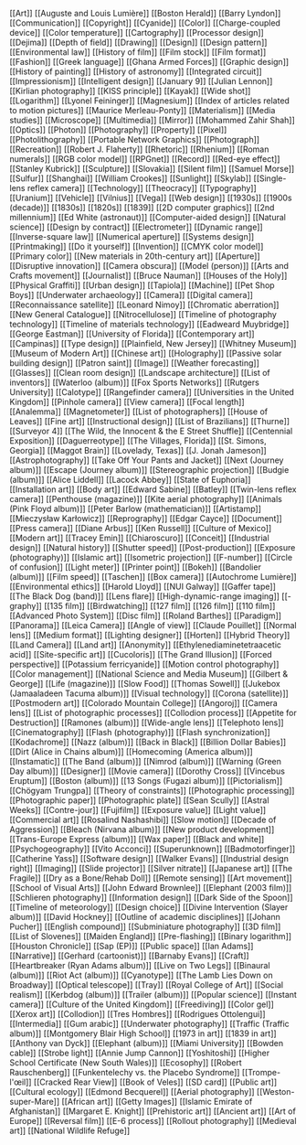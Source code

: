 [[Art]]
[[Auguste and Louis Lumière]]
[[Boston Herald]]
[[Barry Lyndon]]
[[Communication]]
[[Copyright]]
[[Cyanide]]
[[Color]]
[[Charge-coupled device]]
[[Color temperature]]
[[Cartography]]
[[Processor design]]
[[Dejima]]
[[Depth of field]]
[[Drawing]]
[[Design]]
[[Design pattern]]
[[Environmental law]]
[[History of film]]
[[Film stock]]
[[Film format]]
[[Fashion]]
[[Greek language]]
[[Ghana Armed Forces]]
[[Graphic design]]
[[History of painting]]
[[History of astronomy]]
[[Integrated circuit]]
[[Impressionism]]
[[Intelligent design]]
[[January 9]]
[[Julian Lennon]]
[[Kirlian photography]]
[[KISS principle]]
[[Kayak]]
[[Wide shot]]
[[Logarithm]]
[[Lyonel Feininger]]
[[Magnesium]]
[[Index of articles related to motion pictures]]
[[Maurice Merleau-Ponty]]
[[Materialism]]
[[Media studies]]
[[Microscope]]
[[Multimedia]]
[[Mirror]]
[[Mohammed Zahir Shah]]
[[Optics]]
[[Photon]]
[[Photography]]
[[Property]]
[[Pixel]]
[[Photolithography]]
[[Portable Network Graphics]]
[[Photograph]]
[[Recreation]]
[[Robert J. Flaherty]]
[[Rhetoric]]
[[Rhenium]]
[[Roman numerals]]
[[RGB color model]]
[[RPGnet]]
[[Record]]
[[Red-eye effect]]
[[Stanley Kubrick]]
[[Sculpture]]
[[Slovakia]]
[[Silent film]]
[[Samuel Morse]]
[[Sulfur]]
[[Shanghai]]
[[William Crookes]]
[[Sunlight]]
[[Skylab]]
[[Single-lens reflex camera]]
[[Technology]]
[[Theocracy]]
[[Typography]]
[[Uranium]]
[[Vehicle]]
[[Vilnius]]
[[Vega]]
[[Web design]]
[[1930s]]
[[1900s (decade)]]
[[1830s]]
[[1820s]]
[[1839]]
[[2D computer graphics]]
[[2nd millennium]]
[[Ed White (astronaut)]]
[[Computer-aided design]]
[[Natural science]]
[[Design by contract]]
[[Electrometer]]
[[Dynamic range]]
[[Inverse-square law]]
[[Numerical aperture]]
[[Systems design]]
[[Printmaking]]
[[Do it yourself]]
[[Invention]]
[[CMYK color model]]
[[Primary color]]
[[New materials in 20th-century art]]
[[Aperture]]
[[Disruptive innovation]]
[[Camera obscura]]
[[Model (person)]]
[[Arts and Crafts movement]]
[[Journalist]]
[[Bruce Nauman]]
[[Houses of the Holy]]
[[Physical Graffiti]]
[[Urban design]]
[[Tapiola]]
[[Machine]]
[[Pet Shop Boys]]
[[Underwater archaeology]]
[[Camera]]
[[Digital camera]]
[[Reconnaissance satellite]]
[[Leonard Nimoy]]
[[Chromatic aberration]]
[[New General Catalogue]]
[[Nitrocellulose]]
[[Timeline of photography technology]]
[[Timeline of materials technology]]
[[Eadweard Muybridge]]
[[George Eastman]]
[[University of Florida]]
[[Contemporary art]]
[[Campinas]]
[[Type design]]
[[Plainfield, New Jersey]]
[[Whitney Museum]]
[[Museum of Modern Art]]
[[Chinese art]]
[[Holography]]
[[Passive solar building design]]
[[Patron saint]]
[[Image]]
[[Weather forecasting]]
[[Glasses]]
[[Clean room design]]
[[Landscape architecture]]
[[List of inventors]]
[[Waterloo (album)]]
[[Fox Sports Networks]]
[[Rutgers University]]
[[Calotype]]
[[Rangefinder camera]]
[[Universities in the United Kingdom]]
[[Pinhole camera]]
[[View camera]]
[[Focal length]]
[[Analemma]]
[[Magnetometer]]
[[List of photographers]]
[[House of Leaves]]
[[Fine art]]
[[Instructional design]]
[[List of Brazilians]]
[[Thurne]]
[[Surveyor 4]]
[[The Wild, the Innocent & the E Street Shuffle]]
[[Centennial Exposition]]
[[Daguerreotype]]
[[The Villages, Florida]]
[[St. Simons, Georgia]]
[[Maggot Brain]]
[[Lovelady, Texas]]
[[J. Jonah Jameson]]
[[Astrophotography]]
[[Take Off Your Pants and Jacket]]
[[Next (Journey album)]]
[[Escape (Journey album)]]
[[Stereographic projection]]
[[Budgie (album)]]
[[Alice Liddell]]
[[Lacock Abbey]]
[[State of Euphoria]]
[[Installation art]]
[[Body art]]
[[Edward Sabine]]
[[Batley]]
[[Twin-lens reflex camera]]
[[Penthouse (magazine)]]
[[Kite aerial photography]]
[[Animals (Pink Floyd album)]]
[[Peter Barlow (mathematician)]]
[[Artistamp]]
[[Mieczysław Karłowicz]]
[[Reprography]]
[[Edgar Cayce]]
[[Document]]
[[Press camera]]
[[Diane Arbus]]
[[Ken Russell]]
[[Culture of Mexico]]
[[Modern art]]
[[Tracey Emin]]
[[Chiaroscuro]]
[[Conceit]]
[[Industrial design]]
[[Natural history]]
[[Shutter speed]]
[[Post-production]]
[[Exposure (photography)]]
[[Islamic art]]
[[Isometric projection]]
[[F-number]]
[[Circle of confusion]]
[[Light meter]]
[[Printer point]]
[[Bokeh]]
[[Bandolier (album)]]
[[Film speed]]
[[Taschen]]
[[Box camera]]
[[Autochrome Lumière]]
[[Environmental ethics]]
[[Harold Lloyd]]
[[NUI Galway]]
[[Gaffer tape]]
[[The Black Dog (band)]]
[[Lens flare]]
[[High-dynamic-range imaging]]
[[-graphy]]
[[135 film]]
[[Birdwatching]]
[[127 film]]
[[126 film]]
[[110 film]]
[[Advanced Photo System]]
[[Disc film]]
[[Roland Barthes]]
[[Paradigm]]
[[Panorama]]
[[Leica Camera]]
[[Angle of view]]
[[Claude Pouillet]]
[[Normal lens]]
[[Medium format]]
[[Lighting designer]]
[[Horten]]
[[Hybrid Theory]]
[[Land Camera]]
[[Land art]]
[[Anonymity]]
[[Ethylenediaminetetraacetic acid]]
[[Site-specific art]]
[[Cucoloris]]
[[The Grand Illusion]]
[[Forced perspective]]
[[Potassium ferricyanide]]
[[Motion control photography]]
[[Color management]]
[[National Science and Media Museum]]
[[Gilbert & George]]
[[Life (magazine)]]
[[Slow Food]]
[[Thomas Sowell]]
[[Jukebox (Jamaaladeen Tacuma album)]]
[[Visual technology]]
[[Corona (satellite)]]
[[Postmodern art]]
[[Colorado Mountain College]]
[[Angoroj]]
[[Camera lens]]
[[List of photographic processes]]
[[Collodion process]]
[[Appetite for Destruction]]
[[Ramones (album)]]
[[Wide-angle lens]]
[[Telephoto lens]]
[[Cinematography]]
[[Flash (photography)]]
[[Flash synchronization]]
[[Kodachrome]]
[[Nazz (album)]]
[[Back in Black]]
[[Billion Dollar Babies]]
[[Dirt (Alice in Chains album)]]
[[Homecoming (America album)]]
[[Instamatic]]
[[The Band (album)]]
[[Nimrod (album)]]
[[Warning (Green Day album)]]
[[Designer]]
[[Movie camera]]
[[Dorothy Cross]]
[[Vincebus Eruptum]]
[[Boston (album)]]
[[13 Songs (Fugazi album)]]
[[Pictorialism]]
[[Chögyam Trungpa]]
[[Theory of constraints]]
[[Photographic processing]]
[[Photographic paper]]
[[Photographic plate]]
[[Sean Scully]]
[[Astral Weeks]]
[[Contre-jour]]
[[Fujifilm]]
[[Exposure value]]
[[Light value]]
[[Commercial art]]
[[Rosalind Nashashibi]]
[[Slow motion]]
[[Decade of Aggression]]
[[Bleach (Nirvana album)]]
[[New product development]]
[[Trans-Europe Express (album)]]
[[Wax paper]]
[[Black and white]]
[[Psychogeography]]
[[Vito Acconci]]
[[Superunknown]]
[[Badmotorfinger]]
[[Catherine Yass]]
[[Software design]]
[[Walker Evans]]
[[Industrial design right]]
[[Imaging]]
[[Slide projector]]
[[Silver nitrate]]
[[Japanese art]]
[[The Fragile]]
[[Dry as a Bone/Rehab Doll]]
[[Remote sensing]]
[[Art movement]]
[[School of Visual Arts]]
[[John Edward Brownlee]]
[[Elephant (2003 film)]]
[[Schlieren photography]]
[[Information design]]
[[Dark Side of the Spoon]]
[[Timeline of meteorology]]
[[Design choice]]
[[Divine Intervention (Slayer album)]]
[[David Hockney]]
[[Outline of academic disciplines]]
[[Johann Pucher]]
[[English compound]]
[[Subminiature photography]]
[[3D film]]
[[List of Slovenes]]
[[Maiden England]]
[[Pre-flashing]]
[[Binary logarithm]]
[[Houston Chronicle]]
[[Sap (EP)]]
[[Public space]]
[[Ian Adams]]
[[Narrative]]
[[Gerhard (cartoonist)]]
[[Barnaby Evans]]
[[Craft]]
[[Heartbreaker (Ryan Adams album)]]
[[Live on Two Legs]]
[[Binaural (album)]]
[[Riot Act (album)]]
[[Cyanotype]]
[[The Lamb Lies Down on Broadway]]
[[Optical telescope]]
[[Tray]]
[[Royal College of Art]]
[[Social realism]]
[[Kerbdog (album)]]
[[Trailer (album)]]
[[Popular science]]
[[Instant camera]]
[[Culture of the United Kingdom]]
[[Freediving]]
[[Color gel]]
[[Xerox art]]
[[Collodion]]
[[Tres Hombres]]
[[Rodrigues Ottolengui]]
[[Intermedia]]
[[Gum arabic]]
[[Underwater photography]]
[[Traffic (Traffic album)]]
[[Montgomery Blair High School]]
[[1973 in art]]
[[1839 in art]]
[[Anthony van Dyck]]
[[Elephant (album)]]
[[Miami University]]
[[Bowden cable]]
[[Strobe light]]
[[Annie Jump Cannon]]
[[Yoshitoshi]]
[[Higher School Certificate (New South Wales)]]
[[Ecosophy]]
[[Robert Rauschenberg]]
[[Funkentelechy vs. the Placebo Syndrome]]
[[Trompe-l'œil]]
[[Cracked Rear View]]
[[Book of Veles]]
[[SD card]]
[[Public art]]
[[Cultural ecology]]
[[Edmond Becquerel]]
[[Aerial photography]]
[[Weston-super-Mare]]
[[African art]]
[[Getty Images]]
[[Islamic Emirate of Afghanistan]]
[[Margaret E. Knight]]
[[Prehistoric art]]
[[Ancient art]]
[[Art of Europe]]
[[Reversal film]]
[[E-6 process]]
[[Rollout photography]]
[[Medieval art]]
[[National Wildlife Refuge]]
